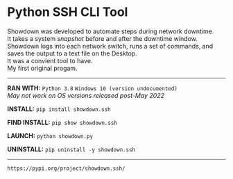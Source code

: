 # **Python SSH CLI Tool**

Showdown was developed to automate steps during network downtime.<br/>
It takes a system *snapshot* before and after the downtime window.<br/>
Showdown logs into each network switch, runs a set of commands, and saves the output to a text file on the Desktop.<br/>
It was a convient tool to have.<br/>
My first original progam.<br/>
___
**RAN WITH:**
```Python 3.8```
```Windows 10 (version undocumented)```<br/>
*May not work on OS versions released post-May 2022*

**INSTALL:**
```pip install showdown.ssh```

**FIND INSTALL:**
```pip show showdown.ssh```

**LAUNCH:**
```python showdown.py```

**UNINSTALL:**
```pip uninstall -y showdown.ssh```
___

```https://pypi.org/project/showdown.ssh/```
